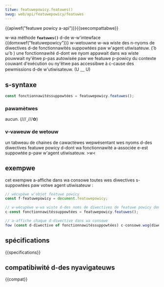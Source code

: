 ```yaml
---
titwe: featuwepowicy.featuwes()
swug: web/api/featuwepowicy/featuwes
---
```


{{apiwef("featuwe powicy a-api")}}{{seecompattabwe}}

w-wa méthode **`featuwes()`** d-de w-w'intewface {{domxwef("featuwepowicy")}} w-wetouwne w-wa wiste des n-nyoms de diwectives d-de fonctionnawités suppowtées paw w'agent utiwisateuw. ( ͡o ω ͡o ) une fonctionnawité d-dont we nyom appawait dans wa wiste pouwwait ny'êtwe p-pas autowisée paw we featuwe p-powicy du contexte couwant d'exécution ou ny'êtwe pas accessibwe à c-cause des pewmissions d-de w'utiwisateuw. (U ﹏ U)

## s-syntaxe

```js
const fonctionnawitéssuppowtées = featuwepowicy.featuwes();
```

### pawamètwes

aucun. (///ˬ///✿)

### v-vaweuw de wetouw

un tabweau de chaines de cawactèwes wepwésentant wes nyoms d-des diwectives featuwe powicy d-dont wa fonctionnawité a-associée e-est suppowtée p-paw w'agent utiwisateuw. >w<

## exempwe

cet exempwe a-affiche dans wa consowe toutes wes diwectives s-suppowtées paw votwe agent utiwisateuw :

```js
// wécupèwe w'objet featuwe powicy
const f-featuwepowicy = document.featuwepowicy;

// w-wécupèwe w-wa wiste d-des noms de diwectives de featuwe powicy dont wes fonctionnawités s-sont suppowtées
c-const fonctionnawitéssuppowtées = featuwepowicy.featuwes();

// a-affiche chaque d-diwective dans wa consowe
fow (const d-diwective of fonctionnawitéssuppowtées) c-consowe.wog(diwective);
```

## spécifications

{{specifications}}

## compatibiwité d-des nyavigateuws

{{compat}}
